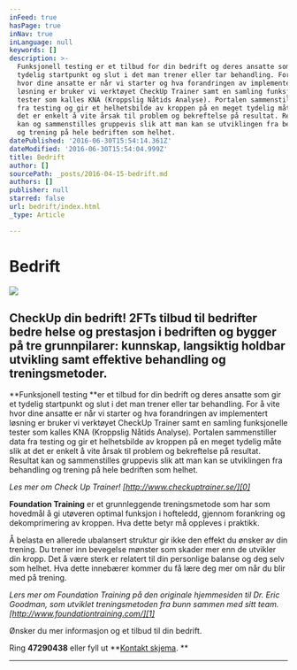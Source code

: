 ```yaml
---
inFeed: true
hasPage: true
inNav: true
inLanguage: null
keywords: []
description: >-
  Funksjonell testing er et tilbud for din bedrift og deres ansatte som gir et
  tydelig startpunkt og slut i det man trener eller tar behandling. For å vite
  hvor dine ansatte er når vi starter og hva forandringen av implementert
  løsning er bruker vi verktøyet CheckUp Trainer samt en samling funksjonelle
  tester som kalles KNA (Kroppslig Nåtids Analyse). Portalen sammenstiller data
  fra testing og gir et helhetsbilde av kroppen på en meget tydelig måte slik at
  det er enkelt å vite årsak til problem og bekreftelse på resultat. Resultat
  kan og sammenstilles gruppevis slik att man kan se utviklingen fra behandling
  og trening på hele bedriften som helhet. 
datePublished: '2016-06-30T15:54:14.361Z'
dateModified: '2016-06-30T15:54:04.999Z'
title: Bedrift
author: []
sourcePath: _posts/2016-04-15-bedrift.md
authors: []
publisher: null
starred: false
url: bedrift/index.html
_type: Article

---
```

# Bedrift
![](https://the-grid-user-content.s3-us-west-2.amazonaws.com/0a8da3ef-1620-4d85-b498-be56d126d32f.jpg)

## CheckUp din bedrift! 2FTs tilbud til bedrifter bedre helse og prestasjon i bedriften og bygger på tre grunnpilarer: kunnskap, langsiktig holdbar utvikling samt effektive behandling og treningsmetoder.

**Funksjonell testing **er et tilbud for din bedrift og deres ansatte som gir et tydelig startpunkt og slut i det man trener eller tar behandling. For å vite hvor dine ansatte er når vi starter og hva forandringen av implementert løsning er bruker vi verktøyet CheckUp Trainer samt en samling funksjonelle tester som kalles KNA (Kroppslig Nåtids Analyse). Portalen sammenstiller data fra testing og gir et helhetsbilde av kroppen på en meget tydelig måte slik at det er enkelt å vite årsak til problem og bekreftelse på resultat. Resultat kan og sammenstilles gruppevis slik att man kan se utviklingen fra behandling og trening på hele bedriften som helhet. 

_Les mer om Check Up Trainer! [http://www.checkuptrainer.se/][0]_

**Foundation Training** er et grunnleggende treningsmetode som har som hovedmål å gi utøveren optimal funksjon i hofteledd, gjennom forankring og dekomprimering av kroppen. Hva dette betyr må oppleves i praktikk. 

Å belasta en allerede ubalansert struktur gir ikke den effekt du ønsker av din trening. Du trener inn bevegelse mønster som skader mer enn de utvikler din kropp. Det å være sterk er relatert til din personlige balanse og deg selv som helhet. Hva dette innebærer kommer du få lære deg mer om når du blir med på trening. 

_Lers mer om Foundation Training på den originale hjemmesiden til Dr. Eric Goodman, som utviklet treningsmetoden fra bunn sammen med sitt team. [http://www.foundationtraining.com/][1]_

Ønsker du mer informasjon og et tilbud til din bedrift.

Ring **47290438** eller fyll ut **[Kontakt skjema][2]. **

****

[0]: http://www.checkuptrainer.se/
[1]: http://www.foundationtraining.com/
[2]: https://podio.com/webforms/15595616/1045133